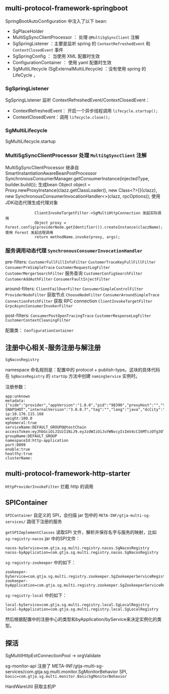 ## multi-protocol-framework-springboot
SpringBootAutoConfiguration 中注入了以下 bean:
+ SgPlaceHolder
+ MultiSgSyncClientProcessor ： 处理 `@MultiSgSyncClient` 注解
+ SgSpringListener ：主要是监听 spring 的 `ContextRefreshedEvent` 和 `ContextClosedEvent` 事件
+ SgSpringConfig ： 当使用 XML 配置时生效
+ ConfigurationContainer ： 使用 yaml 配置时生效
+ SgMultiLifecycle (SgExternalMultiLifecycle) ：没有使用 spring 的 LifeCycle ，


### SgSpringListener
SgSpringListener 监听 ContextRefreshedEvent/ContextClosedEvent：
+ ContextRefreshedEvent： 开启一个异步线程调用 `lifecycle.startup();`
+ ContextClosedEvent：调用 `lifecycle.close();`

### SgMultiLifecycle

SgMultiLifecycle.startup

### MultiSgSyncClientProcessor 处理 `MultiSgSyncClient` 注解
MultiSgSyncClientProcessor 继承自 SmartInstantiationAwareBeanPostProcessor
    SynchronousConsumerManager.getConsumerInstance(injectedType, builder.build()); 生成bean
        Object object = Proxy.newProxyInstance(clazz.getClassLoader(),
                new Class<?>[]{clazz}, new SynchronousConsumerInvocationHandler<>(clazz, rpcOptions)); 使用JDK动态代理生成代理对象

                 ClientInvokeTargetFilter->SgMultiHttpConnection 发起实际调用
                 Object proxy = Forest.config(providerNode.getIdentifier()).createInstance(clazzName); 使用 Forest 发起远程调用
                 return methodName.invoke(proxy, args);


### 服务调用动态代理 `SynchronousConsumerInvocationHandler`
pre-filters:
`CustomerFullFillInfoFilter`
`CustomerTraceKeyFullFillFilter` 
`ConsumerPreSimpleTrace`
`CustomerRequestLogFilter`
`CustomerMergerSearchFilter` 服务查询
`CustomerConfigSearchFilter`
`CustomerAddAuthFilter`
`ConsumerFaultInjectFilter`


around-filters:
`ClientFailOverFilter`
`ConsumerSimpleControlFilter`
`ProviderNodeFilter` 获取节点
`ChooseNodeFilter`
`ConsumerAroundSimpleTrace`
`ConnectionFetchFilter` 获取 RPC connection
`ClientInvokeTargetFilter`
`GrpcAsyncConsumerInvokerFilter`

post-filters:
`ConsumerPostOpenTracingTrace`
`CustomerResponseLogFilter`
`CustomerContextCleaningFilter`


配置类： `ConfigurationContainer`

## 注册中心相关-服务注册与解注册
`SgNacosRegistry`

namespace 命名规则是：配置中的 protocol + publish-type。这块的具体代码在 `SgNacosRegistry` 的 `startUp` 方法中创建 `namingService` 实例时。

注册参数：
```
app:unknown
metadata:{"side":"provider","appVersion":"1.0.0","pid":"98390","proxyHost":"","timeout":"5000","timeStamp":"1739861131989","retryTimes":"0","proxyPort":"","protocol":"http","application":"testChain","framework.version":"3.0.0-SNAPSHOT","internalVersion":"3.0.0.7","tag":"","lang":"java","dcCity":"SH","useTLS":"false","dc":"CS"}
ip:10.176.115.168
weight:100.0
ephemeral:true
serviceName:DEFAULT_GROUP@@testChain
accessToken:eyJhbGciOiJIUzI1NiJ9.eyJzdWIiOiJuYWNvcyIsImV4cCI6MTczOTg3OTEzMn0.gfKa3hI0o1SSWuRxqY5kbz1H28AvCahTqFDVQMddUo8
groupName:DEFAULT_GROUP
namespaceId:http-application
port:8099
enable:true
healthy:true
clusterName:
```


## multi-protocol-framework-http-starter
`HttpProviderInvokeFilter` 拦截 http 的调用

## SPIContainer
`SPIContainer` 自定义的 SPI，会扫描 jar 包中的 `META-INF/gtja-multi-sg-services/` 路径下注册的服务

`getSPIImplementClasses` 读取SPI 文件，解析并保存名字与服务的映射，比如 `sg-registry-nacos` jar 中的SPI文件：
```
nacos-byService=com.gtja.sg.multi.registry.nacos.SgNacosRegistry
nacos-byApplication=com.gtja.sg.multi.registry.nacos.SgNacosRegistry
```

`sg-registry-zookeeper` 中的如下：
```
zookeeper-byService=com.gtja.sg.multi.registry.zookeeper.SgZookeeperServiceRegistry
zookeeper-byApplication=com.gtja.sg.multi.registry.zookeeper.SgZookeeperServiceRegistry
```

`sg-registry-local` 中的如下：
```
local-byService=com.gtja.sg.multi.registry.local.SgLocalRegistry
local-byApplication=com.gtja.sg.multi.registry.local.SgLocalRegistry
```

然后根据配置中的注册中心的类型和byApplication/byService来决定实例化的类型。


## 探活
SgMultilHttpExtConnectionPool -> orgValidate

sg-monitor-api 注册了 META-INF/gtja-multi-sg-services/com.gtja.sg.multi.monitor.SgMonitorBehavior SPI, `basic=com.gtja.sg.multi.monitor.BasicSgMonitorBehavior`


HardWareUtil 获取主机IP
